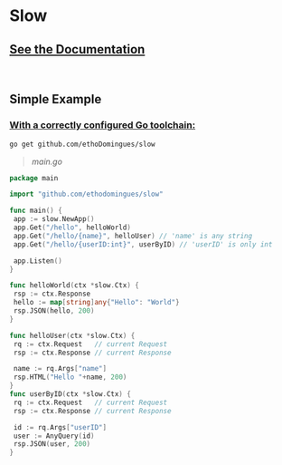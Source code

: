# Slow

## [See the Documentation](https://github.com/ethoDomingues/slow/blob/main/doc.md)

<br>

## Simple Example

### [With a correctly configured Go toolchain:](https://go.dev/doc/install)

```sh
go get github.com/ethoDomingues/slow
```

> _main.go_

```go
package main

import "github.com/ethodomingues/slow"

func main() {
 app := slow.NewApp()
 app.Get("/hello", helloWorld)
 app.Get("/hello/{name}", helloUser) // 'name' is any string
 app.Get("/hello/{userID:int}", userByID) // 'userID' is only int

 app.Listen()
}

func helloWorld(ctx *slow.Ctx) {
 rsp := ctx.Response
 hello := map[string]any{"Hello": "World"}
 rsp.JSON(hello, 200)
}

func helloUser(ctx *slow.Ctx) {
 rq := ctx.Request   // current Request
 rsp := ctx.Response // current Response

 name := rq.Args["name"]
 rsp.HTML("Hello "+name, 200)
}
func userByID(ctx *slow.Ctx) {
 rq := ctx.Request   // current Request
 rsp := ctx.Response // current Response

 id := rq.Args["userID"]
 user := AnyQuery(id)
 rsp.JSON(user, 200)
}
```
